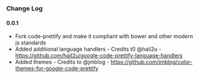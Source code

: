### Change Log

#### 0.0.1
- Fork code-prettify and make it compliant with bower and other modern js standards
- Added additional language handlers - Credits t0 @hail2u - https://github.com/hail2u/google-code-prettify-language-handlers
- Added themes - Credits to @jmblog - https://github.com/jmblog/color-themes-for-google-code-prettify


